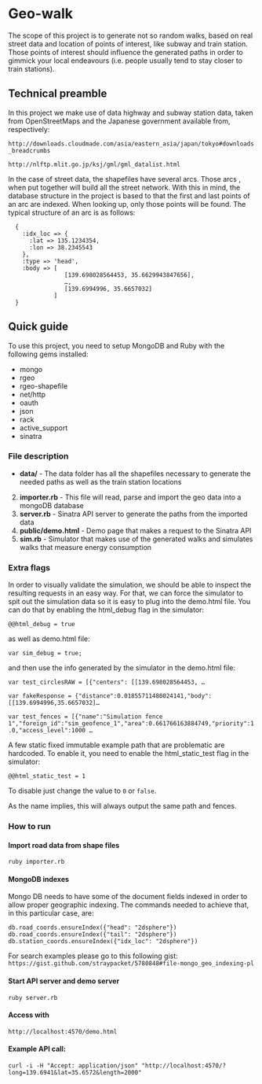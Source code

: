 # Geo-walk
The scope of this project is to generate not so random walks, based on real street data and location of points of interest, like subway and train station. 
Those points of interest should influence the generated paths in order to gimmick your local endeavours (i.e. people usually tend to stay closer to train stations).

## Technical preamble

In this project we make use of data highway and subway station data, taken from OpenStreetMaps and the Japanese government available from, respectively:

`http://downloads.cloudmade.com/asia/eastern_asia/japan/tokyo#downloads_breadcrumbs`

`http://nlftp.mlit.go.jp/ksj/gml/gml_datalist.html`

In the case of street data, the shapefiles have several arcs. Those arcs , when put together will build all the street network. With this in mind, the database structure in the project is based to that the first and last points of an arc are indexed. When looking up, only those points will be found. The typical structure of an arc is as follows:

      {
        :idx_loc => {
          :lat => 135.1234354,
          :lon => 38.2345543
        },
        :type => 'head',
        :body => [
        			[139.698028564453, 35.6629943847656],
         			…, 
         			[139.6994996, 35.6657032]
         		 ]
      }

## Quick guide
To use this project, you need to setup MongoDB and Ruby with the following gems installed:

* mongo
* rgeo
* rgeo-shapefile
* net/http
* oauth
* json
* rack
* active_support
* sinatra

### File description

* **data/** - The data folder has all the shapefiles necessary to generate the needed paths as well as the train station locations

2. **importer.rb** - This file will read, parse and import the geo data into a mongoDB database
3. **server.rb** - Sinatra API server to generate the paths from the imported data
4. **public/demo.html** - Demo page that makes a request to the Sinatra API
5. **sim.rb** - Simulator that makes use of the generated walks and simulates walks that measure energy consumption

### Extra flags
In order to visually validate the simulation, we should be able to inspect the resulting requests in an easy way. For that, we can force the simulator to spit out the simulation data so it is easy to plug into the demo.html file. You can do that by enabling the html_debug flag in the simulator: 

`@@html_debug = true`

as well as demo.html file:

`var sim_debug = true;`

and then use the info generated by the simulator in the demo.html file:

`var test_circlesRAW = [{"centers": [[139.698028564453, …`

`var fakeResponse = {"distance":0.01855711480024141,"body":[[139.6994996,35.6657032]…`

`var test_fences = [{"name":"Simulation fence 1","foreign_id":"sim_geofence_1","area":0.661766163884749,"priority":1.0,"access_level":1000 …`

A few static fixed immutable example path that are problematic are hardcoded. To enable it, you need to enable the html_static_test flag in the simulator:

`@@html_static_test = 1`

To disable just change the value to `0` or `false`.

As the name implies, this will always output the same path and fences.

### How to run

#### Import road data from shape files

`ruby importer.rb`

#### MongoDB indexes
Mongo DB needs to have some of the document fields indexed in order to allow proper geographic indexing. The commands needed to achieve that, in this particular case, are:

`db.road_coords.ensureIndex({"head": "2dsphere"})`
`db.road_coords.ensureIndex({"tail": "2dsphere"})`
`db.station_coords.ensureIndex({"idx_loc": "2dsphere"})`

For search examples please go to this following gist:
`https://gist.github.com/straypacket/5780848#file-mongo_geo_indexing-pl`

#### Start API server and demo server
`ruby server.rb`

#### Access with

`http://localhost:4570/demo.html`

#### Example API call: 

`curl -i -H "Accept: application/json" "http://localhost:4570/?long=139.6941&lat=35.6572&length=2000"`